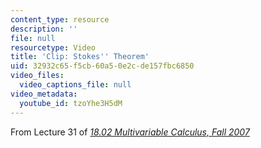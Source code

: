 ```yaml
---
content_type: resource
description: ''
file: null
resourcetype: Video
title: 'Clip: Stokes'' Theorem'
uid: 32932c65-f5cb-60a5-0e2c-de157fbc6850
video_files:
  video_captions_file: null
video_metadata:
  youtube_id: tzoYhe3H5dM
---
```


From Lecture 31 of [_18.02 Multivariable Calculus, Fall 2007_](/courses/18-02-multivariable-calculus-fall-2007/pages/video-lectures)
